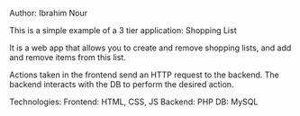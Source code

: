 Author: Ibrahim Nour

This is a simple example of a 3 tier application: Shopping List

It is a web app that allows you to create and remove shopping lists, and add and remove items from this list.

Actions taken in the frontend send an HTTP request to the backend. The backend interacts with the DB to perform the desired action.

Technologies:
    Frontend: HTML, CSS, JS
    Backend: PHP
    DB: MySQL